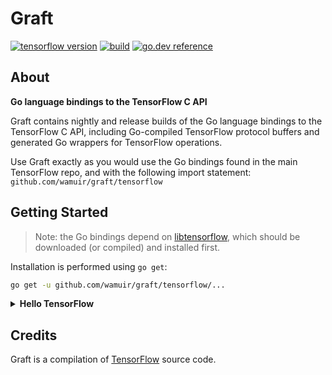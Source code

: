 # Graft
[![tensorflow version](https://img.shields.io/badge/tf-v2.9.3-FF6F00?logo=tensorflow&logoColor=FF6F00)](https://github.com/tensorflow/tensorflow/tree/v2.9.3)
[![build](https://img.shields.io/github/workflow/status/wamuir/graft/test/r0.1?label=build&logo=github)](https://github.com/wamuir/graft/actions/workflows/test.yml?query=branch%3Ar0.1)
[![go.dev reference](https://pkg.go.dev/badge/wamuir/graft)](https://pkg.go.dev/github.com/wamuir/graft/tensorflow)

## About

**Go language bindings to the TensorFlow C API**

Graft contains nightly and release builds of the Go language bindings to the
TensorFlow C API, including Go-compiled TensorFlow protocol buffers and
generated Go wrappers for TensorFlow operations.

Use Graft exactly as you would use the Go bindings found in the main TensorFlow
repo, and with the following import statement: `github.com/wamuir/graft/tensorflow`

## Getting Started

> Note: the Go bindings depend on
> [libtensorflow](https://www.tensorflow.org/install/lang_c), which should be
> downloaded (or compiled) and installed first.

Installation is performed using `go get`:

```sh
go get -u github.com/wamuir/graft/tensorflow/...
```

<details><summary><b>Hello TensorFlow</b></summary>

```go
package main

import (
	tf "github.com/wamuir/graft/tensorflow"
	"github.com/wamuir/graft/tensorflow/op"
	"fmt"
)

func main() {
	// Construct a graph with an operation that produces a string constant.
	s := op.NewScope()
	c := op.Const(s, "Hello from TensorFlow version " + tf.Version())
	graph, err := s.Finalize()
	if err != nil {
		panic(err)
	}

	// Execute the graph in a session.
	sess, err := tf.NewSession(graph, nil)
	if err != nil {
		panic(err)
	}
	output, err := sess.Run(nil, []tf.Output{c}, nil)
	if err != nil {
		panic(err)
	}
	fmt.Println(output[0].Value())
}
```

</details>

## Credits

Graft is a compilation of [TensorFlow](https://tensorflow.org/code) source
code.
